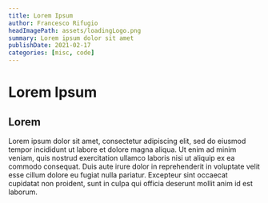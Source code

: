 ```yaml
---
title: Lorem Ipsum
author: Francesco Rifugio
headImagePath: assets/loadingLogo.png
summary: Lorem ipsum dolor sit amet
publishDate: 2021-02-17
categories: [misc, code]
---
```


# Lorem Ipsum

## Lorem

Lorem ipsum dolor sit amet, consectetur adipiscing elit, sed do eiusmod tempor incididunt ut labore et dolore magna aliqua. Ut enim ad minim veniam, quis nostrud exercitation ullamco laboris nisi ut aliquip ex ea commodo consequat. Duis aute irure dolor in reprehenderit in voluptate velit esse cillum dolore eu fugiat nulla pariatur. Excepteur sint occaecat cupidatat non proident, sunt in culpa qui officia deserunt mollit anim id est laborum.